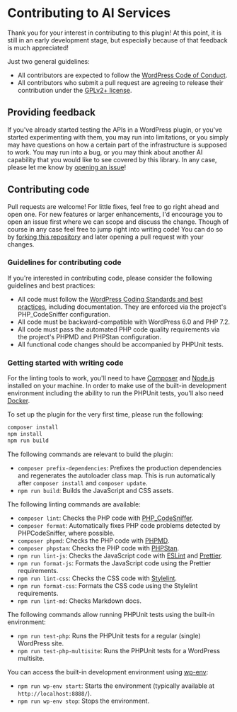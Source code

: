 # Contributing to AI Services

Thank you for your interest in contributing to this plugin! At this point, it is still in an early development stage, but especially because of that feedback is much appreciated!

Just two general guidelines:

* All contributors are expected to follow the [WordPress Code of Conduct](https://make.wordpress.org/handbook/community-code-of-conduct/).
* All contributors who submit a pull request are agreeing to release their contribution under the [GPLv2+ license](https://github.com/felixarntz/ai-services/blob/main/LICENSE).

## Providing feedback

If you've already started testing the APIs in a WordPress plugin, or you've started experimenting with them, you may run into limitations, or you simply may have questions on how a certain part of the infrastructure is supposed to work. You may run into a bug, or you may think about another AI capability that you would like to see covered by this library. In any case, please let me know by [opening an issue](https://github.com/felixarntz/ai-services/issues/new/choose)!

## Contributing code

Pull requests are welcome! For little fixes, feel free to go right ahead and open one. For new features or larger enhancements, I'd encourage you to open an issue first where we can scope and discuss the change. Though of course in any case feel free to jump right into writing code! You can do so by [forking this repository](https://github.com/felixarntz/ai-services/fork) and later opening a pull request with your changes.

### Guidelines for contributing code

If you're interested in contributing code, please consider the following guidelines and best practices:

* All code must follow the [WordPress Coding Standards and best practices](https://developer.wordpress.org/coding-standards/), including documentation. They are enforced via the project's PHP_CodeSniffer configuration.
* All code must be backward-compatible with WordPress 6.0 and PHP 7.2.
* All code must pass the automated PHP code quality requirements via the project's PHPMD and PHPStan configuration.
* All functional code changes should be accompanied by PHPUnit tests.

### Getting started with writing code

For the linting tools to work, you'll need to have [Composer](https://getcomposer.org/) and [Node.js](https://nodejs.org/) installed on your machine. In order to make use of the built-in development environment including the ability to run the PHPUnit tests, you'll also need [Docker](https://www.docker.com/).

To set up the plugin for the very first time, please run the following:

```sh
composer install
npm install
npm run build
```

The following commands are relevant to build the plugin:

* `composer prefix-dependencies`: Prefixes the production dependencies and regenerates the autoloader class map. This is run automatically after `composer install` and `composer update`.
* `npm run build`: Builds the JavaScript and CSS assets.

The following linting commands are available:

* `composer lint`: Checks the PHP code with [PHP_CodeSniffer](https://github.com/PHPCSStandards/PHP_CodeSniffer/).
* `composer format`: Automatically fixes PHP code problems detected by PHPCodeSniffer, where possible.
* `composer phpmd`: Checks the PHP code with [PHPMD](https://github.com/phpmd/phpmd).
* `composer phpstan`: Checks the PHP code with [PHPStan](https://github.com/phpstan/phpstan).
* `npm run lint-js`: Checks the JavaScript code with [ESLint](https://eslint.org/) and [Prettier](https://prettier.io/).
* `npm run format-js`: Formats the JavaScript code using the Prettier requirements.
* `npm run lint-css`: Checks the CSS code with [Stylelint](https://stylelint.io/).
* `npm run format-css`: Formats the CSS code using the Stylelint requirements.
* `npm run lint-md`: Checks Markdown docs.

The following commands allow running PHPUnit tests using the built-in environment:

* `npm run test-php`: Runs the PHPUnit tests for a regular (single) WordPress site.
* `npm run test-php-multisite`: Runs the PHPUnit tests for a WordPress multisite.

You can access the built-in development environment using [wp-env](https://www.npmjs.com/package/@wordpress/env):

* `npm run wp-env start`: Starts the environment (typically available at `http://localhost:8888/`).
* `npm run wp-env stop`: Stops the environment.
